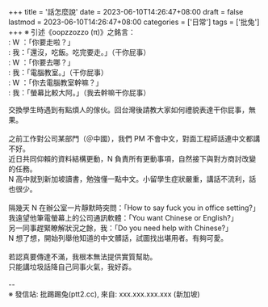 +++
title = '話怎麼說'
date = 2023-06-10T14:26:47+08:00
draft = false
lastmod = 2023-06-10T14:26:47+08:00
categories = ['日常']
tags = ['批兔']
+++
※ 引述《oopzzozzo (π)》之銘言：<br>
: W ：「你要走啦？」<br>
: 我：「還沒，吃飯。吃完要走。」（干你屁事）<br>
: W ：「你要去哪？」<br>
: 我：「電腦教室。」（干你屁事）<br>
: W ：「你去電腦教室幹嘛？」<br>
: 我：「螢幕比較大阿。」（我去幹嘛干你屁事）<br>

交換學生時遇到有點煩人的傢伙。回台灣後請教大家如何禮貌表達干你屁事，無果。<br>
<br>
之前工作對公司某部門（＠中國），我們 PM 不會中文，對面工程師話連中文都講不好。<br>
近日共同仰賴的資料結構更動，N 負責所有更動事項，自然接下與對方商討改變的任務。<br>
N 高中就到新加坡讀書，勉強懂一點中文。小留學生症狀嚴重，講話不流利，話也很少。<br>
<br>
隔幾天 N 在辦公室一片靜默時突問：「How to say fuck you in office setting?」<br>
我遠望他筆電螢幕上的公司通訊軟體：「You want Chinese or English?」<br>
另一同事趕緊瞭解狀況之餘，我：「Do you need help with Chinese?」<br>
N 想了想，開始列舉他知道的中文髒話，試圖找出堪用者。有夠可愛。<br>
<br>
若認真要傳達不滿，我根本無法提供實質幫助。<br>
只能講垃圾話降自己同事火氣，我好孬。<br>
<br>
--<br>
※ 發信站: 批踢踢兔(ptt2.cc), 來自: xxx.xxx.xxx.xxx (新加坡)<br>

